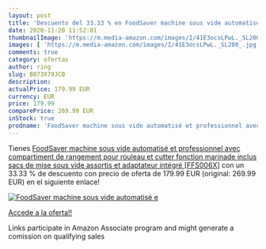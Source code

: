```yaml
---
layout: post
title: 'Descuento del 33.33 % en FoodSaver machine sous vide automatisé e'
date: 2020-11-20 11:52:01
thumbnailImage: 'https://m.media-amazon.com/images/I/41E3ocsLPwL._SL200_.jpg'
images: [ 'https://m.media-amazon.com/images/I/41E3ocsLPwL._SL200_.jpg' ]
comments: true
category: ofertas
author: ring
slug: B073X79JCB
description:
actualPrice: 179.99 EUR
currency: EUR
price: 179.99
comparePrice: 269.99 EUR
inStock: true
prodname: 'FoodSaver machine sous vide automatisé et professionnel avec compartiment de rangement pour rouleau et cutter  fonction marinade  inclus sacs de mise sous vide assortis et adaptateur intégré [FFS006X]'
---
```


Tienes [FoodSaver machine sous vide automatisé et professionnel avec compartiment de rangement pour rouleau et cutter  fonction marinade  inclus sacs de mise sous vide assortis et adaptateur intégré [FFS006X]](https://www.amazon.fr/dp/B073X79JCB/?tag=tolees0d-21) con un 33.33 % de descuento con precio de oferta de 179.99 EUR (original: 269.99 EUR) en el siguiente enlace!

[![FoodSaver machine sous vide automatisé e](https://m.media-amazon.com/images/I/41E3ocsLPwL._SL200_.jpg)](https://www.amazon.fr/dp/B073X79JCB/?tag=tolees0d-21)

[Accede a la oferta!!](https://www.amazon.fr/dp/B073X79JCB/?tag=tolees0d-21)

Links participate in Amazon Associate program and might generate a comission on qualifying sales


